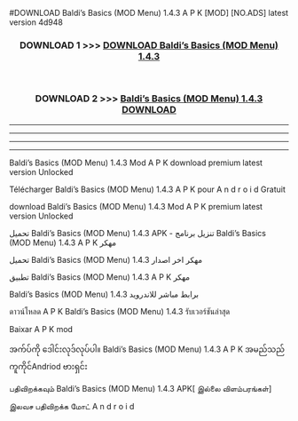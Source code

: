 #DOWNLOAD Baldi’s Basics (MOD Menu) 1.4.3 A P K [MOD] [NO.ADS] latest version 4d948



<div align="center">

<h3>DOWNLOAD 1 >>> <a href="https://teeasianyam.web.app?sq=Baldi’s Basics (MOD Menu) 1.4.3">DOWNLOAD Baldi’s Basics (MOD Menu) 1.4.3 </a></h3><br>

<h3>DOWNLOAD 2 >>> <a href="https://teeasianyam.web.app?sq=Baldi’s Basics (MOD Menu) 1.4.3 ">Baldi’s Basics (MOD Menu) 1.4.3  DOWNLOAD </a></h3>

</div>


----------------------------------------------------------

----------------------------------------------------------

----------------------------------------------------------

----------------------------------------------------------


Baldi’s Basics (MOD Menu) 1.4.3  Mod A P K download premium latest version Unlocked

Télécharger Baldi’s Basics (MOD Menu) 1.4.3  A P K pour A n d r o i d Gratuit

download Baldi’s Basics (MOD Menu) 1.4.3  Mod A P K premium latest version Unlocked

تحميل Baldi’s Basics (MOD Menu) 1.4.3  APK - تنزيل برنامج Baldi’s Basics (MOD Menu) 1.4.3  A P K مهكر

تحميل Baldi’s Basics (MOD Menu) 1.4.3  مهكر اخر اصدار

تطبيق Baldi’s Basics (MOD Menu) 1.4.3  A P K مهكر

Baldi’s Basics (MOD Menu) 1.4.3  برابط مباشر للاندرويد

ดาวน์โหลด A P K Baldi’s Basics (MOD Menu) 1.4.3  รับเวอร์ชันล่าสุด

Baixar A P K mod

အက်ပ်ကို ဒေါင်းလုဒ်လုပ်ပါ။ Baldi’s Basics (MOD Menu) 1.4.3  A P K အမည်သည်ကူကိုင်Andriod ဗားရှင်း

பதிவிறக்கவும் Baldi’s Basics (MOD Menu) 1.4.3  APK[ இல்லை விளம்பரங்கள்] 
 
இலவச பதிவிறக்க மோட் A n d r o i d



